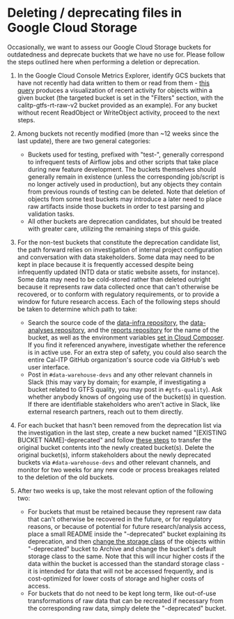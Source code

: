 # Deleting / deprecating files in Google Cloud Storage

Occasionally, we want to assess our Google Cloud Storage buckets for outdatedness and deprecate buckets that we have no use for. Please follow the steps outlined here when performing a deletion or deprecation.

1. In the Google Cloud Console Metrics Explorer, identify GCS buckets that have not recently had data written to them or read from them - [this query](https://console.cloud.google.com/monitoring/metrics-explorer;duration=P84D?pageState=%7B%22domainObjectDeprecationId%22:%22D20E3E2D-1786-4C36-988D-09C4EB19587E%22,%22title%22:%22Untitled%22,%22xyChart%22:%7B%22constantLines%22:%5B%5D,%22dataSets%22:%5B%7B%22plotType%22:%22LINE%22,%22targetAxis%22:%22Y1%22,%22timeSeriesFilter%22:%7B%22aggregations%22:%5B%7B%22crossSeriesReducer%22:%22REDUCE_SUM%22,%22groupByFields%22:%5B%22metric.label.%5C%22method%5C%22%22,%22resource.label.%5C%22bucket_name%5C%22%22%5D,%22perSeriesAligner%22:%22ALIGN_RATE%22%7D%5D,%22apiSource%22:%22DEFAULT_CLOUD%22,%22crossSeriesReducer%22:%22REDUCE_SUM%22,%22filter%22:%22metric.type%3D%5C%22storage.googleapis.com%2Fapi%2Frequest_count%5C%22%20resource.type%3D%5C%22gcs_bucket%5C%22%20resource.label.%5C%22bucket_name%5C%22%3D%5C%22calitp-gtfs-rt-raw-v2%5C%22%22,%22groupByFields%22:%5B%22metric.label.%5C%22method%5C%22%22,%22resource.label.%5C%22bucket_name%5C%22%22%5D,%22minAlignmentPeriod%22:%2260s%22,%22perSeriesAligner%22:%22ALIGN_RATE%22%7D%7D%5D,%22options%22:%7B%22mode%22:%22COLOR%22%7D,%22y1Axis%22:%7B%22label%22:%22%22,%22scale%22:%22LINEAR%22%7D%7D%7D&project=cal-itp-data-infra) produces a visualization of recent activity for objects within a given bucket (the targeted bucket is set in the "Filters" section, with the calitp-gtfs-rt-raw-v2 bucket provided as an example). For any bucket without recent ReadObject or WriteObject activity, proceed to the next steps.

2. Among buckets not recently modified (more than ~12 weeks since the last update), there are two general categories:
    * Buckets used for testing, prefixed with "test-", generally correspond to infrequent tests of Airflow jobs and other scripts that take place during new feature development. The buckets themselves should generally remain in existence (unless the corresponding job/script is no longer actively used in production), but any objects they contain from previous rounds of testing can be deleted. Note that deletion of objects from some test buckets may introduce a later need to place raw artifacts inside those buckets in order to test parsing and validation tasks.
    * All other buckets are deprecation candidates, but should be treated with greater care, utilizing the remaining steps of this guide.

3. For the non-test buckets that constitute the deprecation candidate list, the path forward relies on investigation of internal project configuration and conversation with data stakeholders. Some data may need to be kept in place because it is frequently accessed despite being infrequently updated (NTD data or static website assets, for instance). Some data may need to be cold-stored rather than deleted outright because it represents raw data collected once that can't otherwise be recovered, or to conform with regulatory requirements, or to provide a window for future research access. Each of the following steps should be taken to determine which path to take:
    * Search the source code of the [data-infra repository](https://github.com/cal-itp/data-infra), the [data-analyses repository](https://github.com/cal-itp/data-analyses), and the [reports repository](https://github.com/cal-itp/reports) for the name of the bucket, as well as the environment variables [set in Cloud Composer](https://console.cloud.google.com/composer/environments/detail/us-west2/calitp-airflow2-prod/variables?project=cal-itp-data-infra). If you find it referenced anywhere, investigate whether the reference is in active use. For an extra step of safety, you could also search the entire Cal-ITP GitHub organization's source code via GitHub's web user interface.
    * Post in `#data-warehouse-devs` and any other relevant channels in Slack (this may vary by domain; for example, if investigating a bucket related to GTFS quality, you may post in `#gtfs-quality`). Ask whether anybody knows of ongoing use of the bucket(s) in question. If there are identifiable stakeholders who aren't active in Slack, like external research partners, reach out to them directly.

4. For each bucket that hasn't been removed from the deprecation list via the investigation in the last step, create a new bucket named "[EXISTING BUCKET NAME]-deprecated" and follow [these steps](https://cloud.google.com/storage/docs/moving-buckets#permissions-console) to transfer the original bucket contents into the newly created bucket(s). Delete the original bucket(s), inform stakeholders about the newly deprecated buckets via `#data-warehouse-devs` and other relevant channels, and monitor for two weeks for any new code or process breakages related to the deletion of the old buckets.

5. After two weeks is up, take the most relevant option of the following two:
    * For buckets that must be retained because they represent raw data that can't otherwise be recovered in the future, or for regulatory reasons, or because of potential for future research/analysis access, place a small README inside the "-deprecated" bucket explaining its deprecation, and then [change the storage class](https://cloud.google.com/storage/docs/changing-storage-classes#command-line) of the objects within "-deprecated" bucket to Archive and change the bucket's default storage class to the same. Note that this will incur higher costs if the data within the bucket is accessed than the standard storage class - it is intended for data that will not be accessed frequently, and is cost-optimized for lower costs of storage and higher costs of access.
    * For buckets that do not need to be kept long term, like out-of-use transformations of raw data that can be recreated if necessary from the corresponding raw data, simply delete the "-deprecated" bucket.
